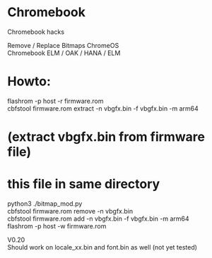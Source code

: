 
# Chromebook<br>
Chromebook hacks<br>

Remove / Replace Bitmaps ChromeOS<br>
Chromebook ELM / OAK / HANA / ELM<br>

# Howto:<br>
flashrom -p host -r firmware.rom<br>
cbfstool firmware.rom extract -n vbgfx.bin -f vbgfx.bin -m arm64<br>
# (extract vbgfx.bin from firmware file)<br>
# this file in same directory
python3 ./bitmap_mod.py<br>
cbfstool firmware.rom remove -n vbgfx.bin<br>
cbfstool firmware.rom add -n vbgfx.bin -f vbgfx.bin -m arm64<br>
flashrom -p host -w firmware.rom<br>

V0.20<br>
Should work on locale_xx.bin and font.bin as well (not yet tested)<br>


